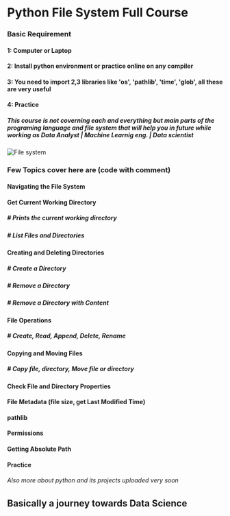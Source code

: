# Python File System Full Course 

### Basic Requirement 
#### 1: Computer or Laptop 
#### 2: Install python environment or practice online on any compiler 
#### 3: You need to import 2,3 libraries like 'os', 'pathlib', 'time', 'glob', all these are very useful
#### 4: Practice 

##### This course is not coverning each and everything but main parts of the programing language and file system that will help you in future while working as Data Analyst | Machine Learnig eng. | Data scientist

![File system](https://github.com/user-attachments/assets/a33e6e18-8b2a-49f5-b429-567f0d56446b)


### Few Topics cover here are (code with comment)

#### Navigating the File System
#### Get Current Working Directory
##### # Prints the current working directory
##### # List Files and Directories
#### Creating and Deleting Directories
##### # Create a Directory
##### # Remove a Directory
##### # Remove a Directory with Content
#### File Operations
##### # Create, Read, Append, Delete, Rename
#### Copying and Moving Files
##### # Copy file, directory, Move file or directory
#### Check File and Directory Properties
#### File Metadata (file size, get Last Modified Time) 
#### pathlib
####  Permissions
#### Getting Absolute Path
#### Practice 



###### Also more about python and its projects uploaded very soon

## Basically a journey towards Data Science
